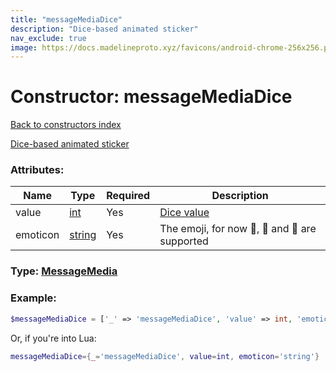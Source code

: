 ```yaml
---
title: "messageMediaDice"
description: "Dice-based animated sticker"
nav_exclude: true
image: https://docs.madelineproto.xyz/favicons/android-chrome-256x256.png
---
```

# Constructor: messageMediaDice  
[Back to constructors index](index.md)



[Dice-based animated sticker](https://core.telegram.org/api/dice)

### Attributes:

| Name     |    Type       | Required | Description |
|----------|---------------|----------|-------------|
|value|[int](../types/int.md) | Yes|[Dice value](https://core.telegram.org/api/dice)|
|emoticon|[string](../types/string.md) | Yes|The emoji, for now 🏀, 🎲 and 🎯 are supported|



### Type: [MessageMedia](../types/MessageMedia.md)


### Example:

```php
$messageMediaDice = ['_' => 'messageMediaDice', 'value' => int, 'emoticon' => 'string'];
```  


Or, if you're into Lua:

```lua
messageMediaDice={_='messageMediaDice', value=int, emoticon='string'}

```


